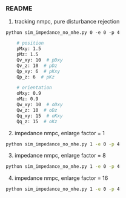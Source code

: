 ### README

1. tracking nmpc, pure disturbance rejection
```
python sim_impedance_no_mhe.py 0 -e 0 -p 4
```

```bash
    # position
    pMxy: 1.5
    pMz: 1.5
    Qv_xy: 10  # pDxy
    Qv_z: 10  # pDz
    Qp_xy: 6  # pKxy
    Qp_z: 6  # pKz

    # orientation
    oMxy: 0.9
    oMz: 0.9
    Qw_xy: 10  # oDxy
    Qw_z: 10  # oDz
    Qq_xy: 15  # oKxy
    Qq_z: 15  # oKz
```

2. impedance nmpc, enlarge factor = 1

```bash
python sim_impedance_no_mhe.py 1 -e 0 -p 4
```

3. impedance nmpc, enlarge factor = 8

```bash
python sim_impedance_no_mhe.py 1 -e 0 -p 4
```

4. impedance nmpc, enlarge factor = 16

```bash
python sim_impedance_no_mhe.py 1 -e 0 -p 4
```
